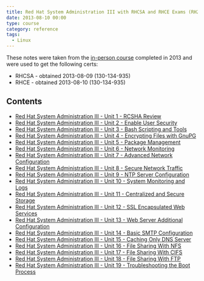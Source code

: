 ```yaml
---
title: Red Hat System Administration III with RHCSA and RHCE Exams (RH255)
date: 2013-08-10 00:00
type: course
category: reference
tags:
  - Linux
---
```


These notes were taken from the [in-person course](https://www.ddls.com.au/courses/red-hat/red-hat/rh255-red-hat-system-administration-iii-with-rhcsa-and-rhce-exams/) completed in 2013 and were used to get the following certs:

* RHCSA - obtained 2013-08-09 (130-134-935)
* RHCE - obtained 2013-08-10 (130-134-935)

## Contents

* [Red Hat System Administration III - Unit 1 - RCSHA Review](unit-1-rcsha-review.md)
* [Red Hat System Administration III - Unit 2 - Enable User Security](unit-2-enable-user-security.md)
* [Red Hat System Administration III - Unit 3 - Bash Scripting and Tools](unit-3-bash-scripting-and-tools.md)
* [Red Hat System Administration III - Unit 4 - Encrypting Files with GnuPG](unit-4-encrypting-files-with-gnupg.md)
* [Red Hat System Administration III - Unit 5 - Package Management](unit-5-package-management.md)
* [Red Hat System Administration III - Unit 6 - Network Monitoring](unit-6-network-monitoring.md)
* [Red Hat System Administration III - Unit 7 - Advanced Network Configuration](unit-7-advanced-network-configuration.md)
* [Red Hat System Administration III - Unit 8 - Secure Network Traffic](unit-8-secure-network-traffic.md)
* [Red Hat System Administration III - Unit 9 - NTP Server Configuration](unit-9-ntp-server-configuration.md)
* [Red Hat System Administration III - Unit 10 - System Monitoring and Logs](unit-10-system-monitoring-and-logs.md)
* [Red Hat System Administration III - Unit 11 - Centralized and Secure Storage](unit-11-centralized-and-secure-storage.md)
* [Red Hat System Administration III - Unit 12 - SSL Encapsulated Web Services](unit-12-ssl-encapsulated-web-services.md)
* [Red Hat System Administration III - Unit 13 - Web Server Additional Configuration](unit-13-web-server-additional-configuration.md)
* [Red Hat System Administration III - Unit 14 - Basic SMTP Configuration](unit-14-basic-smtp-configuration.md)
* [Red Hat System Administration III - Unit 15 - Caching Only DNS Server](unit-15-caching-only-dns-server.md)
* [Red Hat System Administration III - Unit 16 - File Sharing With NFS](unit-16-file-sharing-with-nfs.md)
* [Red Hat System Administration III - Unit 17 - File Sharing With CIFS](unit-17-file-sharing-with-cifs.md)
* [Red Hat System Administration III - Unit 18 - File Sharing With FTP](unit-18-file-sharing-with-ftp.md)
* [Red Hat System Administration III - Unit 19 - Troubleshooting the Boot Process](unit-19-troubleshooting-the-boot-process.md)
